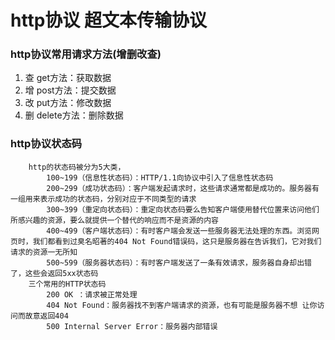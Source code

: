 # http协议  超文本传输协议

### http协议常用请求方法(增删改查)
1. 查 get方法：获取数据
2. 增 post方法：提交数据
3. 改 put方法：修改数据
4. 删 delete方法：删除数据

### http协议状态码
```
    http的状态码被分为5大类，
        100~199（信息性状态码）：HTTP/1.1向协议中引入了信息性状态码
        200~299（成功状态码）：客户端发起请求时，这些请求通常都是成功的。服务器有一组用来表示成功的状态码，分别对应于不同类型的请求
        300~399（重定向状态码）：重定向状态码要么告知客户端使用替代位置来访问他们所感兴趣的资源，要么就提供一个替代的响应而不是资源的内容
        400~499（客户端状态码）：有时客户端会发送一些服务器无法处理的东西。浏览网页时，我们都看到过臭名昭著的404 Not Found错误码，这只是服务器在告诉我们，它对我们请求的资源一无所知
        500~599（服务器状态码）：有时客户端发送了一条有效请求，服务器自身却出错了，这些会返回5xx状态码
    三个常用的HTTP状态码
        200 OK ：请求被正常处理
        404 Not Found：服务器找不到客户端请求的资源，也有可能是服务器不想 让你访问而故意返回404
        500 Internal Server Error：服务器内部错误
```